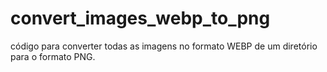 # convert_images_webp_to_png
código para converter todas as imagens no formato WEBP de um diretório para o formato PNG.
